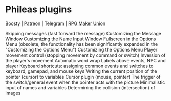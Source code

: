 # Phileas plugins

[Boosty](https://boosty.to/phileas)
| [Patreon](https://www.patreon.com/treeverse_games)
| [Telegram](https://t.me/treeverse_games)
| [RPG Maker Union](https://rpgmakerunion.ru/id/phileas)

Skipping messages (fast forward the message)
Customizing the Message Window
Customizing the Name Input Window
Fullscreen in the Options Menu (obsolete, the functionality has been significantly expanded in the "Customizing the Options Menu")
Customizing the Options Menu
Player movement control (stopping movement by command or switch)
Inversion of the player's movement
Automatic word wrap
Labels above events, NPC and player
Keyboard shortcuts: assigning common events and switches to keyboard, gamepad, and mouse keys
Writing the current position of the pointer (cursor) to variables
Cursor plugin (mouse, pointer)
The trigger of the switch/general event when the pointer acts with the picture
Minimalistic input of names and variables
Determining the collision (intersection) of images
